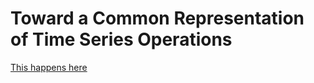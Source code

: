 # Toward a Common Representation of Time Series Operations


[This happens here](https://github.com/injen-jb/LOTTS/wiki)
